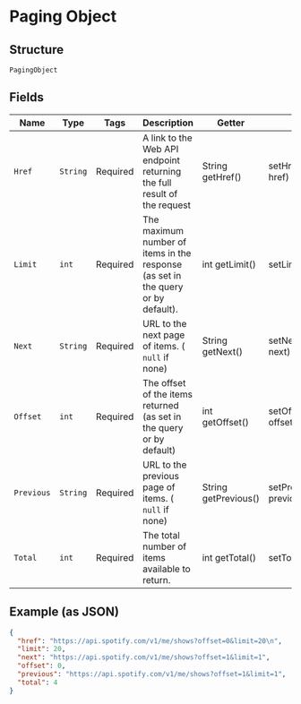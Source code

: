 
# Paging Object

## Structure

`PagingObject`

## Fields

| Name | Type | Tags | Description | Getter | Setter |
|  --- | --- | --- | --- | --- | --- |
| `Href` | `String` | Required | A link to the Web API endpoint returning the full result of the request | String getHref() | setHref(String href) |
| `Limit` | `int` | Required | The maximum number of items in the response (as set in the query or by default). | int getLimit() | setLimit(int limit) |
| `Next` | `String` | Required | URL to the next page of items. ( `null` if none) | String getNext() | setNext(String next) |
| `Offset` | `int` | Required | The offset of the items returned (as set in the query or by default) | int getOffset() | setOffset(int offset) |
| `Previous` | `String` | Required | URL to the previous page of items. ( `null` if none) | String getPrevious() | setPrevious(String previous) |
| `Total` | `int` | Required | The total number of items available to return. | int getTotal() | setTotal(int total) |

## Example (as JSON)

```json
{
  "href": "https://api.spotify.com/v1/me/shows?offset=0&limit=20\n",
  "limit": 20,
  "next": "https://api.spotify.com/v1/me/shows?offset=1&limit=1",
  "offset": 0,
  "previous": "https://api.spotify.com/v1/me/shows?offset=1&limit=1",
  "total": 4
}
```


